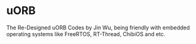 # uORB
The Re-Designed uORB Codes by Jin Wu, being friendly with embedded operating systems like FreeRTOS, RT-Thread, ChibiOS and etc.
